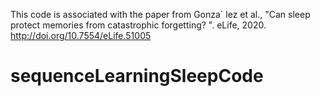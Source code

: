 This code is associated with the paper from Gonza´ lez et al., "Can sleep protect memories from
catastrophic forgetting?
". eLife, 2020. http://doi.org/10.7554/eLife.51005

# sequenceLearningSleepCode
